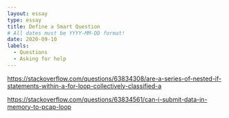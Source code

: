 ```yaml
---
layout: essay
type: essay
title: Define a Smart Question
# All dates must be YYYY-MM-DD format!
date: 2020-09-10
labels:
  - Questions
  - Asking for help
---
```


https://stackoverflow.com/questions/63834308/are-a-series-of-nested-if-statements-within-a-for-loop-collectively-classified-a

https://stackoverflow.com/questions/63834561/can-i-submit-data-in-memory-to-pcap-loop
